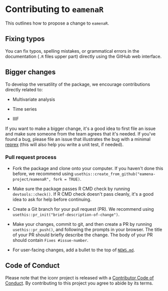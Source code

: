 # Contributing to `eamenaR`

This outlines how to propose a change to `eamenaR`.

## Fixing typos

You can fix typos, spelling mistakes, or grammatical errors in the documentation (`.R` files upper part) directly using the GitHub web interface.  

## Bigger changes

To develop the versatility of the package, we encourage contributions directly related to:

* Multivariate analysis

* Time series

* IIIF

If you want to make a bigger change, it's a good idea to first file an issue and make sure someone from the team agrees that it's needed. If you've found a bug, please file an issue that illustrates the bug with a minimal [reprex](https://www.tidyverse.org/help/#reprex) (this will also help you write a unit test, if needed).

### Pull request process

*   Fork the package and clone onto your computer. If you haven't done this before, we recommend using `usethis::create_from_github("eamena-project/eamenaR", fork = TRUE)`.

*   Make sure the package passes R CMD check by running `devtools::check()`. If R CMD check doesn't pass cleanly, it's a good idea to ask for help before continuing. 
*   Create a Git branch for your pull request (PR). We recommend using `usethis::pr_init("brief-description-of-change")`.
*   Make your changes, commit to git, and then create a PR by running `usethis::pr_push()`, and following the prompts in your browser. The title of your PR should briefly describe the change. The body of your PR should contain `Fixes #issue-number`.

*  For user-facing changes, add a bullet to the top of [`NEWS.md`](https://github.com/eamena-project/eamenaR/blob/master/NEWS.md).


## Code of Conduct

Please note that the iconr project is released with a [Contributor Code of Conduct](CODE_OF_CONDUCT.md). By contributing to this project you agree to abide by its terms.
